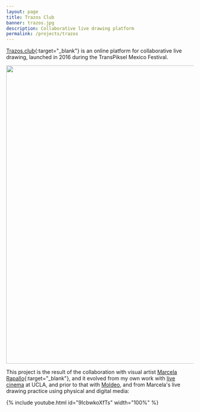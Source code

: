 ```yaml
---
layout: page
title: Trazos Club
banner: trazos.jpg
description: Collaborative live drawing platform
permalink: /projects/trazos
---
```


[Trazos.club](http://trazos.club/){:target="_blank"} is an online platform for collaborative live drawing, launched in 2016 during the TransPiksel Mexico Festival.

<img width="800" src="http://portfolio.andrescolubri.net/images/intro-trazos.gif" style="background:none; border:none; box-shadow:none"/>

This project is the result of the collaboration with visual artist [Marcela Rapallo](http://marcelarapallo.com.ar/){:target="_blank"}, and it evolved from my own work with
[live cinema](/artprojects/latent) at UCLA, and prior to that with [Moldeo](/artprojects/crave), and from Marcela's live drawing practice using physical and digital media:

{% include youtube.html id="9IcbwkoXfTs"  width="100%" %}
